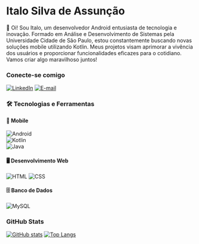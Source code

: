 # Italo Silva de Assunção
👋 Oi! Sou Italo, um desenvolvedor Android entusiasta de tecnologia e inovação. Formado em Análise e Desenvolvimento de Sistemas pela Universidade Cidade de São Paulo, estou constantemente buscando novas soluções mobile utilizando Kotlin. Meus projetos visam aprimorar a vivência dos usuários e proporcionar funcionalidades eficazes para o cotidiano. Vamos criar algo maravilhoso juntos!

### Conecte-se comigo
[![LinkedIn](https://img.shields.io/badge/-LinkedIn-000?style=for-the-badge&logo=linkedin&logoColor=30A3DC)](https://www.linkedin.com/in/italosassuncao/)
[![E-mail](https://img.shields.io/badge/-Email-000?style=for-the-badge&logo=microsoft-outlook&logoColor=E94D5F)](mailto:italo18sil@outlook.com)


### 🛠️ Tecnologias e Ferramentas  
#### 📱 Mobile
![Android](https://img.shields.io/badge/Android-3DDC84?style=for-the-badge&logo=android&logoColor=white)  
![Kotlin](https://img.shields.io/badge/Kotlin-0095D5?style=for-the-badge&logo=kotlin&logoColor=white)  
![Java](https://img.shields.io/badge/Java-000?style=for-the-badge&logo=java)  

#### 🖥️ Desenvolvimento Web  
![HTML](https://img.shields.io/badge/HTML-239120?style=for-the-badge&logo=html5&logoColor=white)
![CSS](https://img.shields.io/badge/CSS-239120?&style=for-the-badge&logo=css3&logoColor=white)

#### 🗄️ Banco de Dados  
![MySQL](https://img.shields.io/badge/MySQL-00000F?style=for-the-badge&logo=mysql&logoColor=white)

### GitHub Stats
[![GitHub stats](https://github-readme-stats.vercel.app/api?username=italosassuncao)](https://github.com/italosassuncao/github-readme-stats)
[![Top Langs](https://github-readme-stats.vercel.app/api/top-langs/?username=italosassuncao)](https://github.com/italosassuncao/github-readme-stats)
